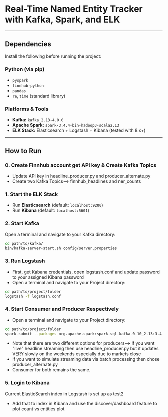 # Real-Time Named Entity Tracker with Kafka, Spark, and ELK
---

## Dependencies

Install the following before running the project:

### Python (via pip)
- `pyspark`
- `finnhub-python`
- `pandas`
- `re`, `time` (standard library)

### Platforms & Tools
- **Kafka:** `kafka_2.13-4.0.0`
- **Apache Spark:** `spark-3.4.4-bin-hadoop3-scala2.13`
- **ELK Stack:** Elasticsearch + Logstash + Kibana (tested with 8.x+)

---

## How to Run

### 0. Create Finnhub account get API key & Create Kafka Topics
- Update API key in headline_producer.py and producer_alternate.py
- Create two Kafka Topics--> finnhub_headlines and ner_counts

### 1. Start the ELK Stack
- Run **Elasticsearch** (default: `localhost:9200`)
- Run **Kibana** (default: `localhost:5601`)

### 2. Start Kafka
Open a terminal and navigate to your Kafka directory:
```bash
cd path/to/kafka/
bin/kafka-server-start.sh config/server.properties
```
### 3. Run Logstash
- First, get Kabana credentials, open logstash.conf and update password to your assigned Kibana password
- Open a terminal and navigate to your Project directory:
```bash
cd path/to/project/folder
logstash -f logstash.conf
```

### 4. Start Consumer and Producer Respectively
- Open a terminal and navigate to your Project directory:
```bash
cd path/to/project/folder
spark-submit --packages org.apache.spark:spark-sql-kafka-0-10_2.13:3.4.4 headline_[consumer/producer].py
```
- Note that there are two different options for producers--> if you want "live" headline streaming then use headline_producer.py but it updates VERY slowly on the weekends especially due to markets close
- If you want to simulate streaming data via batch processing then chose producer_alternate.py
- Consumer for both remains the same.
  
### 5. Login to Kibana
Current ElasticSearch index in Logstash is set up as test2
- Add that to index in Kibana and use the discover/dashboard feature to plot count vs entities plot

